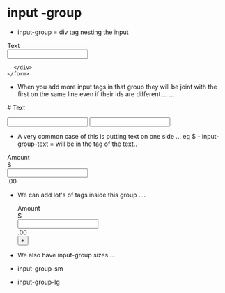# input -group 

 - input-group = div  tag nesting the input 
 
  <form action="">
     <label for="text" class="form-label">Text</label>
      <div class="input-group">
    <input type="text" name="" id="text" class="form-control">

      </div>
    </form>

  - When you add more input tags in that group they will be joint with the first on the same line even if their ids are different ... ...

   #<form action="">
      <label for="text">Text</label>
      <div class="input-group">
    <input type="text" name="" id="text" class="form-control">
    <input type="text" name="" id="text2" class="form-control">
      </div>
    </form>


 - A very common case of this is putting text on one side ... eg $ 
        - input-group-text  =  will be in the tag of the text..

 <form action="">
      <label for="text">Amount</label>
      <div class="input-group">
        <div class="input-group-text">$</div>
        <input type="number" name="" id="text" class="form-control">
         <div class="input-group-text">.00</div>
      </div>
    </form>


- We can add lot's of tags inside this group .... 

     <form action="">
      <label for="text">Amount</label>
      <div class="input-group">
    <div class="input-group-text">$</div>
    <input type="number" name="" id="text" class="form-control">
    <div class="input-group-text">.00</div>
    <button class="btn btn-primary">+</button>
      </div>
    </form>


-  We also have  input-group sizes ...   
 - input-group-sm
 - input-group-lg